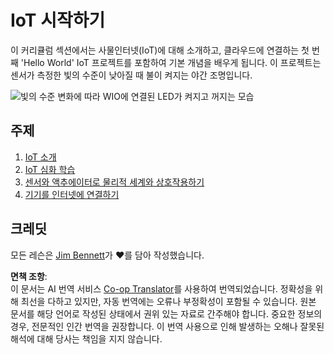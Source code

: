 <!--
CO_OP_TRANSLATOR_METADATA:
{
  "original_hash": "e2b1b891b08ef7633d285547fbe73290",
  "translation_date": "2025-08-24T22:59:48+00:00",
  "source_file": "1-getting-started/README.md",
  "language_code": "ko"
}
-->
# IoT 시작하기

이 커리큘럼 섹션에서는 사물인터넷(IoT)에 대해 소개하고, 클라우드에 연결하는 첫 번째 'Hello World' IoT 프로젝트를 포함하여 기본 개념을 배우게 됩니다. 이 프로젝트는 센서가 측정한 빛의 수준이 낮아질 때 불이 켜지는 야간 조명입니다.

![빛의 수준 변화에 따라 WIO에 연결된 LED가 켜지고 꺼지는 모습](../../../images/wio-running-assignment-1-1.gif)

## 주제

1. [IoT 소개](lessons/1-introduction-to-iot/README.md)
1. [IoT 심화 학습](lessons/2-deeper-dive/README.md)
1. [센서와 액추에이터로 물리적 세계와 상호작용하기](lessons/3-sensors-and-actuators/README.md)
1. [기기를 인터넷에 연결하기](lessons/4-connect-internet/README.md)

## 크레딧

모든 레슨은 [Jim Bennett](https://GitHub.com/JimBobBennett)가 ♥️를 담아 작성했습니다.

**면책 조항**:  
이 문서는 AI 번역 서비스 [Co-op Translator](https://github.com/Azure/co-op-translator)를 사용하여 번역되었습니다. 정확성을 위해 최선을 다하고 있지만, 자동 번역에는 오류나 부정확성이 포함될 수 있습니다. 원본 문서를 해당 언어로 작성된 상태에서 권위 있는 자료로 간주해야 합니다. 중요한 정보의 경우, 전문적인 인간 번역을 권장합니다. 이 번역 사용으로 인해 발생하는 오해나 잘못된 해석에 대해 당사는 책임을 지지 않습니다.